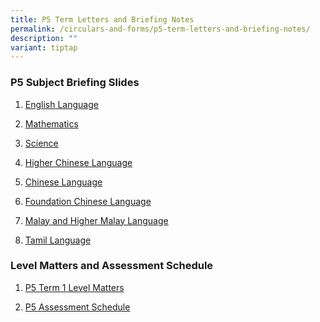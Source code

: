 ```yaml
---
title: P5 Term Letters and Briefing Notes
permalink: /circulars-and-forms/p5-term-letters-and-briefing-notes/
description: ""
variant: tiptap
---
```

<h3>P5 Subject Briefing Slides</h3>
<ol data-tight="true" class="tight">
<li>
<p><a href="/files/2025_P5_English_Language_Briefing.pdf" rel="noopener noreferrer nofollow" target="_blank">English Language</a>
</p>
</li>
<li>
<p><a href="/files/2025_P5_Math_Briefing_Slides_to_Parents____upd_27_Jan_.pdf" rel="noopener nofollow" target="_blank">Mathematics</a>
</p>
</li>
<li>
<p><a href="/files/P5_Science_Matters.pdf" rel="noopener noreferrer nofollow" target="_blank">Science</a>
</p>
</li>
<li>
<p><a href="/files/2025_P5_HCL_Briefing_slides_to_Parents.pdf" rel="noopener noreferrer nofollow" target="_blank">Higher Chinese Language</a>
</p>
</li>
<li>
<p><a href="/files/P5_CL_Briefing_Slides_to_Parents.pdf" rel="noopener noreferrer nofollow" target="_blank">Chinese Language</a>
</p>
</li>
<li>
<p><a href="/files/2025_P5_FCL_Briefing_Slides_to_Parents.pdf" rel="noopener noreferrer nofollow" target="_blank">Foundation Chinese Language</a>
</p>
</li>
<li>
<p><a href="/files/P5_ML___HML_Briefing_Slides_to_Parents.pdf" rel="noopener noreferrer nofollow" target="_blank">Malay and Higher Malay Language</a>
</p>
</li>
<li>
<p><a href="/files/P5_Tamil_Lang.pdf" rel="noopener noreferrer nofollow" target="_blank">Tamil Language</a>
</p>
<p></p>
</li>
</ol>
<h3>Level Matters and Assessment Schedule</h3>
<ol data-tight="true" class="tight">
<li>
<p><a href="/files/2025_P5_Term_1_Level_Matters.pdf" rel="noopener noreferrer nofollow" target="_blank">P5 Term 1 Level Matters</a>
</p>
</li>
<li>
<p><a href="/files/P5_Assessment_Schedule__Terms_1___3___Mainstream_students_only_.pdf" rel="noopener noreferrer nofollow" target="_blank">P5 Assessment Schedule</a>
</p>
</li>
</ol>
<p></p>